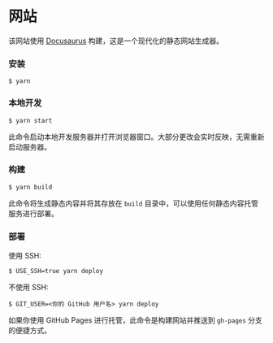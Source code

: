 # 网站

该网站使用 [Docusaurus](https://docusaurus.io/) 构建，这是一个现代化的静态网站生成器。

### 安装

```
$ yarn
```

### 本地开发

```
$ yarn start
```

此命令启动本地开发服务器并打开浏览器窗口。大部分更改会实时反映，无需重新启动服务器。

### 构建

```
$ yarn build
```

此命令将生成静态内容并将其存放在 `build` 目录中，可以使用任何静态内容托管服务进行部署。

### 部署

使用 SSH:

```
$ USE_SSH=true yarn deploy
```

不使用 SSH:

```
$ GIT_USER=<你的 GitHub 用户名> yarn deploy
```

如果你使用 GitHub Pages 进行托管，此命令是构建网站并推送到 `gh-pages` 分支的便捷方式。